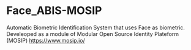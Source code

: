 # Face_ABIS-MOSIP
Automatic Biometric Identification System that uses Face as biometric. Develeoped as a module of Modular Open Source Identity Plateform (MOSIP)
https://www.mosip.io/
